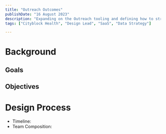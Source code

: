 ```yaml
---
title: "Outreach Outcomes"
publishDate: "16 August 2023"
description: "Expanding on the Outreach tooling and defining how to structure our data collection"
tags: ["Cityblock Health", "Design Lead", "SaaS", "Data Strategy"]

---
```


# Background

## Goals 

## Objectives 

# Design Process

- Timeline: 
- Team Composition:

